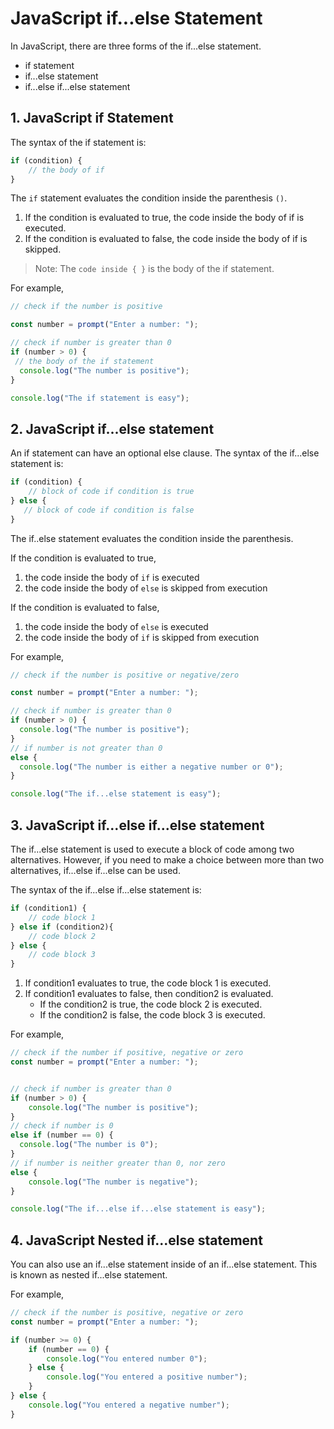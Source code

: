 # JavaScript if...else Statement
In JavaScript, there are three forms of the if...else statement.

- if statement
- if...else statement
- if...else if...else statement

## 1. JavaScript if Statement
The syntax of the if statement is:
```js
if (condition) {
    // the body of if
}
```
The `if` statement evaluates the condition inside the parenthesis `()`.

1. If the condition is evaluated to true, the code inside the body of if is executed.
2. If the condition is evaluated to false, the code inside the body of if is skipped.

> Note: The `code inside { }` is the body of the if statement.

For example,
```js
// check if the number is positive

const number = prompt("Enter a number: ");

// check if number is greater than 0
if (number > 0) {
 // the body of the if statement
  console.log("The number is positive");
}

console.log("The if statement is easy");
```
## 2. JavaScript if...else statement
An if statement can have an optional else clause. The syntax of the if...else statement is:
```js
if (condition) {
    // block of code if condition is true
} else {
   // block of code if condition is false
}
```
The if..else statement evaluates the condition inside the parenthesis.

If the condition is evaluated to true,

1. the code inside the body of `if` is executed
2. the code inside the body of `else` is skipped from execution

If the condition is evaluated to false,

1. the code inside the body of `else` is executed
2. the code inside the body of `if` is skipped from execution

For example,
```js
// check if the number is positive or negative/zero

const number = prompt("Enter a number: ");

// check if number is greater than 0
if (number > 0) {
  console.log("The number is positive");
}
// if number is not greater than 0
else {
  console.log("The number is either a negative number or 0");
}

console.log("The if...else statement is easy");
```

## 3. JavaScript if...else if...else statement
The if...else statement is used to execute a block of code among two alternatives. However, if you need to make a choice between more than two alternatives, if...else if...else can be used.

The syntax of the if...else if...else statement is:
```js
if (condition1) {
    // code block 1
} else if (condition2){
    // code block 2
} else {
    // code block 3
}
```
1. If condition1 evaluates to true, the code block 1 is executed.
2. If condition1 evaluates to false, then condition2 is evaluated.
    - If the condition2 is true, the code block 2 is executed.
    - If the condition2 is false, the code block 3 is executed.

For example,
```js
// check if the number if positive, negative or zero
const number = prompt("Enter a number: ");


// check if number is greater than 0
if (number > 0) {
    console.log("The number is positive");
}
// check if number is 0
else if (number == 0) {
  console.log("The number is 0");
}
// if number is neither greater than 0, nor zero
else {
    console.log("The number is negative");
}

console.log("The if...else if...else statement is easy");
```

## 4. JavaScript Nested if...else statement
You can also use an if...else statement inside of an if...else statement. This is known as nested if...else statement.

For example,
```js
// check if the number is positive, negative or zero
const number = prompt("Enter a number: ");

if (number >= 0) {
    if (number == 0) {
        console.log("You entered number 0");
    } else {
        console.log("You entered a positive number");
    }
} else {
    console.log("You entered a negative number");
}
```